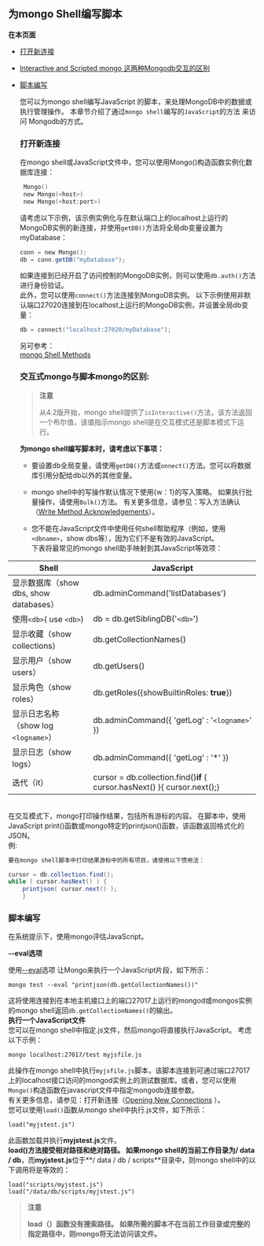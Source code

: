 
## 为mongo Shell编写脚本
**在本页面**

* [打开新连接](#新连接)

* [Interactive and Scripted mongo 这两种Mongodb交互的区别](#区别)

* [脚本编写](#脚本)

  您可以为mongo shell编写JavaScript 的脚本，来处理MongoDB中的数据或执行管理操作。 
  本章节介绍了通过`mongo shell`编写的`JavaScript`的方法 来访问 Mongodb的方式。

  ### <span id="新连接">打开新连接</span>

  在mongo shell或JavaScript文件中，您可以使用Mongo()构造函数实例化数据库连接：

  ```powershell
   Mongo()
   new Mongo(<host>)
   new Mongo(<host:port>)
  ```

  请考虑以下示例，该示例实例化与在默认端口上的localhost上运行的MongoDB实例的新连接，并使用`getDB()`方法将全局db变量设置为myDatabase：

  ```powershell
  conn = new Mongo();
  db = conn.getDB("myDatabase");
  ```

  如果连接到已经开启了访问控制的MongoDB实例，则可以使用`db.auth()`方法进行身份验证。  
  此外，您可以使用`connect()`方法连接到MongoDB实例。 以下示例使用非默认端口27020连接到在localhost上运行的MongoDB实例，并设置全局db变量：

  ```powershell
  db = connect("localhost:27020/myDatabase");
  ```

  另可参考：<br />[mongo Shell Methods](https://docs.mongodb.com/manual/reference/method/)

  ### <span id="区别">**交互式mongo与脚本mongo的区别:**</span>

  > **注意**
  >
  > 从4.2版开始，mongo shell提供了`isInteractive()`方法，该方法返回一个布尔值，该值指示mongo shell是在交互模式还是脚本模式下运行。

   **为mongo shell编写脚本时，请考虑以下事项：**

  * 要设置db全局变量，请使用`getDB()`方法或`onnect()`方法。您可以将数据库引用分配给db以外的其他变量。

  * mongo shell中的写操作默认情况下使用{w：1}的写入策略。 如果执行批量操作，请使用`Bulk()`方法。 有关更多信息，请参见：写入方法确认（[Write Method Acknowledgements](https://docs.mongodb.com/manual/release-notes/2.6-compatibility/#write-methods-incompatibility)）。

  * 您不能在JavaScript文件中使用任何shell帮助程序（例如，使用`<dbname>`，show dbs等），因为它们不是有效的JavaScript。<br />下表将最常见的mongo shell助手映射到其JavaScript等效项：

    

| Shell | JavaScript |
| --- | --- |
| 显示数据库（show  dbs, show  databases） | db.adminCommand('listDatabases') |
| 使用`<db>`( use `<db>`) | db = db.getSiblingDB('`<db>`') |
| 显示收藏（show collections） |  db.getCollectionNames() |
| 显示用户（show users） | db.getUsers() |
| 显示角色（show roles） | db.getRoles({showBuiltinRoles: **true**}) |
| 显示日志名称（show log` <logname>`） | db.adminCommand({ 'getLog' : '`<logname>`' }) |
| 显示日志（show logs） | db.adminCommand({ 'getLog' : '*' }) |
| 迭代（it） | cursor = db.collection.find()**if** ( cursor.hasNext() ){   cursor.next();} |

 <br />在交互模式下，mongo打印操作结果，包括所有游标的内容。 在脚本中，使用JavaScript print()函数或mongo特定的printjson()函数，该函数返回格式化的JSON。<br />例:

```java
要在mongo shell脚本中打印结果游标中的所有项目，请使用以下惯用法：

cursor = db.collection.find();
while ( cursor.hasNext() ) {
	printjson( cursor.next() );
	}
```

### <span id="脚本">脚本编写</span>

在系统提示下，使用mongo评估JavaScript。

 **--eval选项**

使用[--eval]()选项 让Mongo来执行一个JavaScript片段，如下所示：

```shell
mongo test --eval "printjson(db.getCollectionNames())"
```

这将使用连接到在本地主机接口上的端口27017上运行的mongod或mongos实例的mongo shell返回`db.getCollectionNames()`的输出。<br />
**执行一个JavaScript文件**<br />
您可以在mongo shell中指定.js文件，然后mongo将直接执行JavaScript。 考虑以下示例：

```shell
mongo localhost:27017/test myjsfile.js
```

此操作在mongo shell中执行`myjsfile.js`脚本，该脚本连接到可通过端口27017上的localhost接口访问的mongod实例上的测试数据库。或者，您可以使用`Mongo()`构造函数在javascript文件中指定mongodb连接参数。 <br />
有关更多信息，请参见：打开新连接（[Opening New Connections](https://docs.mongodb.com/manual/tutorial/write-scripts-for-the-mongo-shell/#mongo-shell-new-connections) ）。<br />
您可以使用`load()`函数从mongo shell中执行.js文件，如下所示：

```shell
load("myjstest.js")
```

此函数加载并执行**myjstest.js**文件。<br />
**load()**方法接受相对路径和绝对路径。 如果mongo shell的当前工作目录为**/ data / db**，而**myjstest.js**位于**/ data / db / scripts**目录中，则mongo shell中的以下调用将是等效的：

```shell
load("scripts/myjstest.js")
load("/data/db/scripts/myjstest.js")
```

> **注意**
>
> **load（）函数没有搜索路径。 如果所需的脚本不在当前工作目录或完整的指定路径中，则mongo将无法访问该文件。**